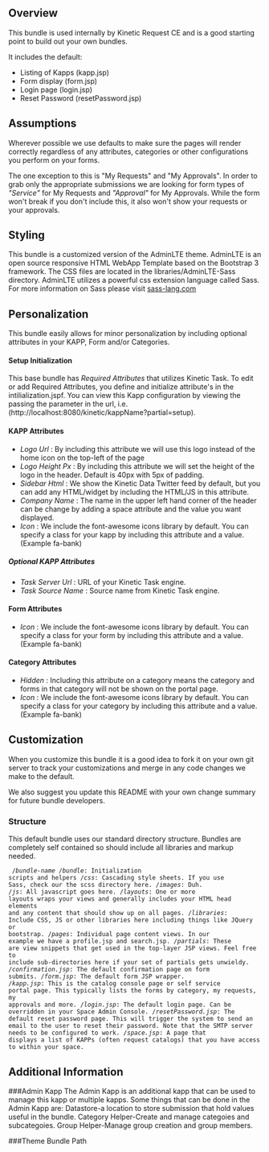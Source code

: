 ## Overview
This bundle is used internally by Kinetic Request CE and is a good starting point to build out your own bundles.

It includes the default:

* Listing of Kapps (kapp.jsp)
* Form display (form.jsp)
* Login page (login.jsp)
* Reset Password (resetPassword.jsp)

## Assumptions
Wherever possible we use defaults to make sure the pages will render correctly regardless of any attributes, categories or other configurations you perform on your forms.

The one exception to this is "My Requests" and "My Approvals".  In order to grab only the appropriate submissions we are looking for form types of _"Service"_ for My Requests and _"Approval"_ for My Approvals.  While the form won't break if you don't include this, it also won't show your requests or your approvals.

## Styling
This bundle is a customized version of the AdminLTE theme.  AdminLTE is an open source responsive HTML WebApp Template based on the Bootstrap 3 framework.  The CSS files are located in the libraries/AdminLTE-Sass directory. AdminLTE utilizes a powerful css extension language called Sass.  For more information on Sass please visit [sass-lang.com](http://sass-lang.com)

## Personalization
This bundle easily allows for minor personalization by including optional attributes in your KAPP, Form and/or Categories.

#### Setup Initialization
This base bundle has _Required Attributes_ that utilizes Kinetic Task. To edit or add Required Attributes, you define and initialize attribute's in the intilialization.jspf. You can view this Kapp configuration by viewing the passing the parameter in the url, i.e. (http://localhost:8080/kinetic/kappName?partial=setup).

#### KAPP Attributes
* _Logo Url_ : By including this attribute we will use this logo instead of the home icon on the top-left of the page
* _Logo Height Px_ : By including this attribute we will set the height of the logo in the header. Default is 40px with 5px of padding.
* _Sidebar Html_ : We show the Kinetic Data Twitter feed by default, but you can add any HTML/widget by including the HTML/JS in this attribute.
* _Company Name_ : The name in the upper left hand corner of the header can be change by adding a space attribute and the value you want displayed.
* _Icon_ : We include the font-awesome icons library by default.  You can specify a class for your kapp by including this attribute and a value. (Example fa-bank)

##### Optional KAPP Attributes
* _Task Server Url_ : URL of your Kinetic Task engine.
* _Task Source Name_ : Source name from Kinetic Task engine.

#### Form Attributes
* _Icon_ : We include the font-awesome icons library by default.  You can specify a class for your form by including this attribute and a value. (Example fa-bank)

#### Category Attributes
* _Hidden_ : Including this attribute on a category means the category and forms in that category will not be shown on the portal page.
* _Icon_ : We include the font-awesome icons library by default.  You can specify a class for your category by including this attribute and a value. (Example fa-bank)

## Customization
When you customize this bundle it is a good idea to fork it on your own git server to track your customizations and merge in any code changes we make to the default.

We also suggest you update this README with your own change summary for future bundle developers.

### Structure
This default bundle uses our standard directory structure.  Bundles are completely self contained so should include all libraries and markup needed.

<code><pre>
/*bundle-name*
  /*bundle*: Initialization scripts and helpers
  /*css*: Cascading style sheets. If you use Sass, check our the scss directory here.
  /*images*: Duh.
  /*js*: All javascript goes here.
  /*layouts*: One or more layouts wraps your views and generally includes your HTML head elements and any content that should show up on all pages.
  /*libraries*: Include CSS, JS or other libraries here including things like JQuery or bootstrap.
  /*pages*:  Individual page content views. In our example we have a profile.jsp and search.jsp.
  /*partials*: These are view snippets that get used in the top-layer JSP views. Feel free to include sub-directories here if your set of partials gets unwieldy.
  /*confirmation.jsp*: The default confirmation page on form submits.
  /*form.jsp*: The default form JSP wrapper.
  /*kapp.jsp*: This is the catalog console page or self service portal page.  This typically lists the forms by category, my requests, my approvals and more.
  /*login.jsp*: The default login page. Can be overridden in your Space Admin Console.
  /*resetPassword.jsp*: The default reset password page. This will trigger the system to send an email to the user to reset their password. Note that the SMTP server needs to be configured to work.
  /*space.jsp*: A page that displays a list of KAPPs (often request catalogs) that you have access to within your space.
</pre></code>

## Additional Information

###Admin Kapp 
The Admin Kapp is an additional kapp that can be used to manage this kapp or multiple kapps.  Some things that can be done in the Admin Kapp are: Datastore-a location to store submission that hold values useful in the bundle.  Category Helper-Create and manage categoies and subcategoies.  Group Helper-Manage group creation and group members.

###Theme Bundle Path